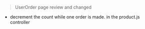> UserOrder page review and changed

- decrement the count while one order is made. in the product.js controller